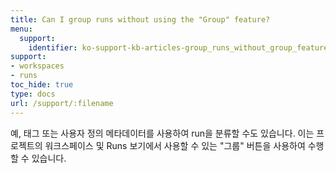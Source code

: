 ```yaml
---
title: Can I group runs without using the "Group" feature?
menu:
  support:
    identifier: ko-support-kb-articles-group_runs_without_group_feature
support:
- workspaces
- runs
toc_hide: true
type: docs
url: /support/:filename
---
```


예, 태그 또는 사용자 정의 메타데이터를 사용하여 run을 분류할 수도 있습니다. 이는 프로젝트의 워크스페이스 및 Runs 보기에서 사용할 수 있는 "그룹" 버튼을 사용하여 수행할 수 있습니다.
